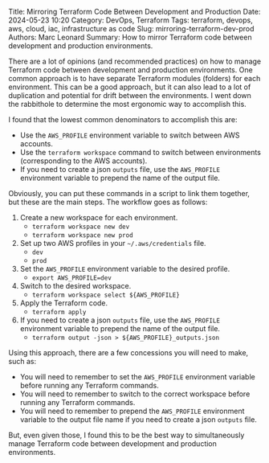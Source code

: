 Title: Mirroring Terraform Code Between Development and Production
Date: 2024-05-23 10:20
Category: DevOps, Terraform
Tags: terraform, devops, aws, cloud, iac, infrastructure as code
Slug: mirroring-terraform-dev-prod
Authors: Marc Leonard
Summary: How to mirror Terraform code between development and production environments.

There are a lot of opinions (and recommended practices) on how to manage Terraform code between development and production environments. One common approach is to have separate Terraform modules (folders)  for each environment. This can be a good approach, but it can also lead to a lot of duplication and potential for drift between the environments. I went down the rabbithole to determine the most ergonomic way to accomplish this. 

I found that the lowest common denominators to accomplish this are:
- Use the `AWS_PROFILE` environment variable to switch between AWS accounts.
- Use the `terraform workspace` command to switch between environments (corresponding to the AWS accounts).
- If you need to create a json `outputs` file, use the `AWS_PROFILE` environment variable to prepend the name of the output file.

Obviously, you can put these commands in a script to link them together, but these are the main steps. The workflow goes as follows:

1. Create a new workspace for each environment.
    - `terraform workspace new dev`
    - `terraform workspace new prod`
2. Set up two AWS profiles in your `~/.aws/credentials` file.
    - `dev`
    - `prod`
3. Set the `AWS_PROFILE` environment variable to the desired profile.
    - `export AWS_PROFILE=dev`
4. Switch to the desired workspace.
    - `terraform workspace select ${AWS_PROFILE}`
5. Apply the Terraform code.
   - `terraform apply`
6. If you need to create a json `outputs` file, use the `AWS_PROFILE` environment variable to prepend the name of the output file.
    - `terraform output -json > ${AWS_PROFILE}_outputs.json`


Using this approach, there are a few concessions you will need to make, such as:
- You will need to remember to set the `AWS_PROFILE` environment variable before running any Terraform commands.
- You will need to remember to switch to the correct workspace before running any Terraform commands.
- You will need to remember to prepend the `AWS_PROFILE` environment variable to the output file name if you need to create a json `outputs` file.

But, even given those, I found this to be the best way to simultaneously manage Terraform code between development and production environments. 
